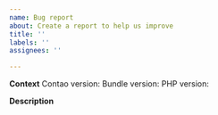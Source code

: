 ```yaml
---
name: Bug report
about: Create a report to help us improve
title: ''
labels: ''
assignees: ''

---
```


**Context**
Contao version:
Bundle version:
PHP version:

**Description**
<!-- Please describe the issue and provide reproduction steps (in an clean contao installation). If you you're reporting an error, please provide the full error message (ideally an screenshot of the error page in dev mode) -->
